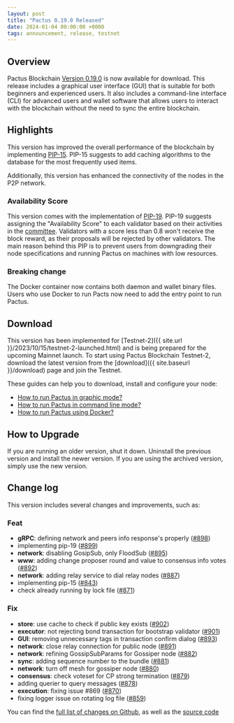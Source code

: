 ```yaml
---
layout: post
title: "Pactus 0.19.0 Released"
date: 2024-01-04 00:00:00 +0000
tags: announcement, release, testnet
---
```


## Overview

Pactus Blockchain [Version 0.19.0](https://github.com/pactus-project/pactus/releases/tag/v0.19.0)
is now available for download.
This release includes a graphical user interface (GUI) that
is suitable for both beginners and experienced users.
It also includes a command-line interface (CLI) for advanced users and wallet software
that allows users to interact with the blockchain without the need to sync the entire blockchain.

## Highlights

This version has improved the overall performance of the blockchain by implementing
[PIP-15](https://pips.pactus.org/PIPs/pip-15).
PIP-15 suggests to add caching algorithms to the database for the most frequently used items.

Additionally, this version has enhanced the connectivity of the nodes in the P2P network.

### Availability Score

This version comes with the implementation of [PIP-19](https://pips.pactus.org/PIPs/pip-19).
PIP-19 suggests assigning the "Availability Score" to each validator based on their activities in the
[committee](https://docs.pactus.org/concepts/consensus/committee/).
Validators with a score less than 0.8 won't receive the block reward,
as their proposals will be rejected by other validators.
The main reason behind this PIP is to prevent users from downgrading
their node specifications and running Pactus on machines with low resources.

### Breaking change

The Docker container now contains both daemon and wallet binary files.
Users who use Docker to run Pacts now need to add the entry point to run Pactus.

## Download

This version has been implemented for [Testnet-2]({{ site.url }}/2023/10/15/testnet-2-launched.html) and
is being prepared for the upcoming Mainnet launch.
To start using Pactus Blockchain Testnet-2, download the latest version from the
[download]({{ site.baseurl }}/download) page and join the Testnet.

These guides can help you to download, install and configure your node:

- [How to run Pactus in graphic mode?](https://docs.pactus.org/get-started/pactus-gui/)
- [How to run Pactus in command line mode?](https://docs.pactus.org/get-started/pactus-daemon/)
- [How to run Pactus using Docker?](https://docs.pactus.org/get-started/pactus-docker/)

## How to Upgrade

If you are running an older version, shut it down.
Uninstall the previous version and install the newer version.
If you are using the archived version, simply use the new version.

## Change log

This version includes several changes and improvements, such as:

### Feat

- **gRPC**: defining network and peers info response's properly ([#898](https://github.com/pactus-project/pactus/pull/898))
- implementing pip-19 ([#899](https://github.com/pactus-project/pactus/pull/899))
- **network**: disabling GosipSub, only FloodSub ([#895](https://github.com/pactus-project/pactus/pull/895))
- **www**: adding change proposer round and value to consensus info votes ([#892](https://github.com/pactus-project/pactus/pull/892))
- **network**: adding relay service to dial relay nodes ([#887](https://github.com/pactus-project/pactus/pull/887))
- implementing pip-15 ([#843](https://github.com/pactus-project/pactus/pull/843))
- check already running by lock file ([#871](https://github.com/pactus-project/pactus/pull/871))

### Fix

- **store**: use cache to check if public key exists ([#902](https://github.com/pactus-project/pactus/pull/902))
- **executor**: not rejecting bond transaction for bootstrap validator ([#901](https://github.com/pactus-project/pactus/pull/901))
- **GUI**: removing unnecessary tags in transaction confirm dialog ([#893](https://github.com/pactus-project/pactus/pull/893))
- **network**: close relay connection for public node ([#891](https://github.com/pactus-project/pactus/pull/891))
- **network**: refining GossipSubParams for Gossiper node ([#882](https://github.com/pactus-project/pactus/pull/882))
- **sync**: adding sequence number to the bundle ([#881](https://github.com/pactus-project/pactus/pull/881))
- **network**: turn off mesh for gossiper node ([#880](https://github.com/pactus-project/pactus/pull/880))
- **consensus**: check voteset for CP strong termination ([#879](https://github.com/pactus-project/pactus/pull/879))
- adding querier to query messages ([#878](https://github.com/pactus-project/pactus/pull/878))
- **execution**: fixing issue #869 ([#870](https://github.com/pactus-project/pactus/pull/870))
- fixing logger issue on rotating log file ([#859](https://github.com/pactus-project/pactus/pull/859))

You can find the [full list of changes on Github](https://github.com/pactus-project/pactus/compare/v0.18.0...v0.19.0),
as well as the [source code](https://github.com/pactus-project/pactus/releases/tag/v0.19.0)

